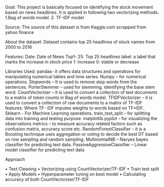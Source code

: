 Goal:
This project is basically focused on identifying the stock movement based on 
news headlines.
It is applied in following two vectorizing methods.
1.Bag of words model.
2. TF-IDF model

Source:
The source of this dataset is from Kaggle.com scrapped from yahoo finance

About the dataset:
Dataset contains top 25 headlines of stock names from 2000 to 2016 

Features:
Date: Date of News
Top1- 25: Top 25 headlines
label: a label that marks the increase in stock price
1: Increase
0: stable or decrease

Libraries Used:
pandas- it offers data structures and operations for manipulating numerical tables and time series.
Numpy – for numerical operations.
Stopwords – It is used to remove stop words from the sentences.
PorterStemmer – used for stemming, identifying the base stem word.
CountVectorizer – it is used to convert a collection of text documents to a matrix of token counts in Bag of words model.
TFIDFVectorizer – it is used to convert a collection of raw documents to a matrix of TF-IDF features. Where TF- IDF imputes weights to words based on TF*IDF.
Sklearn - For Machine Learning operations.
train_test_split – for splitting data into training and testing purpose.
matplotlib.pyplot – for visualizing the observations
metrics – to measure accuracy related factors such as confusion matrix, accuracy score etc.
RandomForestClassifier – it is a Boosting technique uses aggregation or voting to decide the best DT based on row sampling and random sampling.
MultinomialNB – Navyes bayes classifier for predicting text data.
PassiveAggressiveClassifier – Linear model classifier for predicting text data


Approach

•	Text Cleaning
•	Vectorizing using CountVectorizer/TF-IDF
•	Train test split
•	Apply Models
•	Hyperparameter tuning on best model
•	Calculating accuracy of both CountVectorizer/TF-IDF
